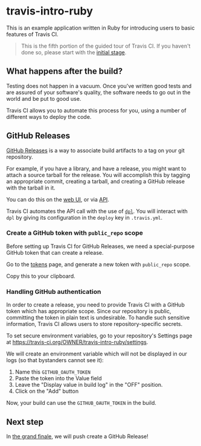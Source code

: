 # travis-intro-ruby

This is an example application written in Ruby for
introducing users to basic features of Travis CI.

> This is the fifth portion of the guided tour of Travis CI.
> If you haven't done so, please start with the
> [initial stage](../../tree/01.intro).

## What happens after the build?

Testing does not happen in a vacuum.
Once you've written good tests and are assured of your software's
quality, the software needs to go out in the world and be put to good
use.

Travis CI allows you to automate this process for you, using a number
of different ways to deploy the code.

## GitHub Releases

[GitHub Releases](https://help.github.com/articles/about-releases/) is a way
to associate build artifacts to a tag on your git repository.

For example, if you have a library, and have a release, you might want to attach
a source tarball for the release.
You will accomplish this by tagging an appropriate commit, creating a tarball,
and creating a GitHub release with the tarball in it.

You can do this on the [web UI](https://help.github.com/articles/creating-releases/),
or via [API](https://developer.github.com/v3/repos/releases/#create-a-release).

Travis CI automates the API call with the use of [`dpl`](https://github.com/travis-ci/dpl).
You will interact with `dpl` by giving its configuration in the `deploy` key in
`.travis.yml`.

### Create a GitHub token with `public_repo` scope

Before setting up Travis CI for GitHub Releases, we need a special-purpose GitHub
token that can create a release.

Go to the [tokens](https://github.com/settings/tokens) page, and generate a new
token with `public_repo` scope.

Copy this to your clipboard.

### Handling GitHub authentication

In order to create a release, you need to provide Travis CI with a GitHub
token which has appropriate scope.
Since our repository is public, committing the token in plain text is undesirable.
To handle such sensitive information, Travis CI allows users to store repository-specific
secrets.

To set secure environment variables, go to your repository's Settings page at
https://travis-ci.org/OWNER/travis-intro-ruby/settings.

We will create an environment variable which will not be displayed in our logs
(so that bystanders cannot see it):

1. Name this `GITHUB_OAUTH_TOKEN`
1. Paste the token into the Value field
1. Leave the "Display value in build log" in the "OFF" position.
1. Click on the "Add" button

Now, your build can use the `GITHUB_OAUTH_TOKEN` in the build.

## Next step

In [the grand finale](../../tree/05.deployment-pt2), we will push create a GitHub Release!
